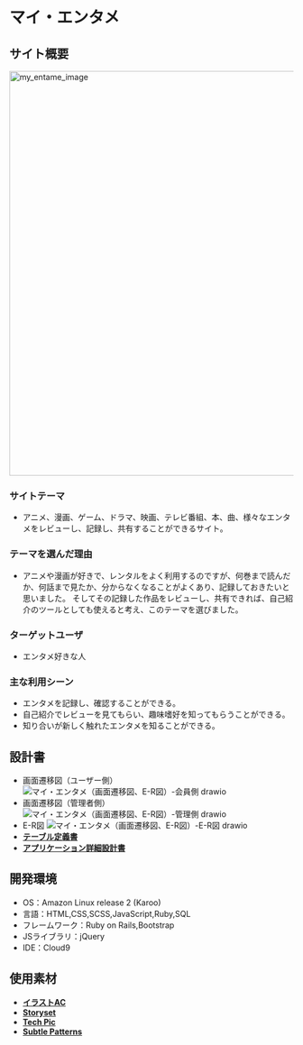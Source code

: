 # マイ・エンタメ

## サイト概要
<img width="718" alt="my_entame_image" src="https://user-images.githubusercontent.com/99108580/172554182-568a20ac-4004-4a38-959a-d001c0e583f9.png">

### サイトテーマ
- アニメ、漫画、ゲーム、ドラマ、映画、テレビ番組、本、曲、様々なエンタメをレビューし、記録し、共有することができるサイト。

### テーマを選んだ理由
- アニメや漫画が好きで、レンタルをよく利用するのですが、何巻まで読んだか、何話まで見たか、分からなくなることがよくあり、記録しておきたいと思いました。
そしてその記録した作品をレビューし、共有できれば、自己紹介のツールとしても使えると考え、このテーマを選びました。

### ターゲットユーザ
- エンタメ好きな人

### 主な利用シーン
- エンタメを記録し、確認することができる。
- 自己紹介でレビューを見てもらい、趣味嗜好を知ってもらうことができる。
- 知り合いが新しく触れたエンタメを知ることができる。

## 設計書
- 画面遷移図（ユーザー側）
![マイ・エンタメ（画面遷移図、E-R図）-会員側 drawio](https://user-images.githubusercontent.com/99108580/173503457-35e827d2-bf61-4ee3-9bec-5d60a312386c.png)
- 画面遷移図（管理者側）
![マイ・エンタメ（画面遷移図、E-R図）-管理側 drawio](https://user-images.githubusercontent.com/99108580/172556203-45629c8b-2317-4173-a46e-9c2765a3de1d.png)
- E-R図
![マイ・エンタメ（画面遷移図、E-R図）-E-R図 drawio](https://user-images.githubusercontent.com/99108580/173503436-0b1b6b80-a91d-48e6-b72e-8e6e808e4b65.png)
- [**テーブル定義書**](https://docs.google.com/spreadsheets/d/1h_4w1nNzXQazNh-1fCNcwaOjVJf7ciCLhZBSscM9bxw/edit?usp=sharing)
- [**アプリケーション詳細設計書**](https://docs.google.com/spreadsheets/d/1Hah5XAJJVKxdDH7jzXfldODtVYThYdvfeUGHF_fn2Vo/edit?usp=sharing)

## 開発環境
- OS：Amazon Linux release 2 (Karoo)
- 言語：HTML,CSS,SCSS,JavaScript,Ruby,SQL
- フレームワーク：Ruby on Rails,Bootstrap
- JSライブラリ：jQuery
- IDE：Cloud9

## 使用素材
- [**イラストAC**](https://www.ac-illust.com/)
- [**Storyset**](https://storyset.com/)
- [**Tech Pic**](http://tech-pic.com/)
- [**Subtle Patterns**](https://www.toptal.com/designers/subtlepatterns/)

